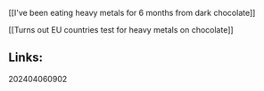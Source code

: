 
[[I've been eating heavy metals for 6 months from dark chocolate]]

[[Turns out EU countries test for heavy metals on chocolate]]


## Links:



202404060902